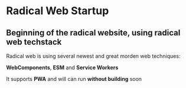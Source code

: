 # Radical Web Startup
## Beginning of the radical website, using radical web techstack

Radical web is using several newest and great morden web techniques:

**WebComponents**, **ESM** and **Service Workers**

It supports **PWA** and will can run **without building** soon
